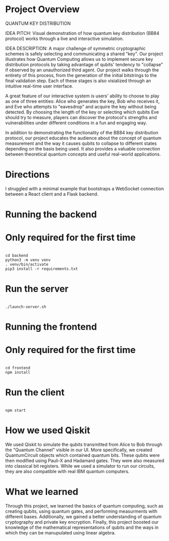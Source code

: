 # Project Overview
QUANTUM KEY DISTRIBUTION

IDEA PITCH:
Visual demonstration of how quantum key distribution (BB84 protocol) works through a live and interactive simulation.

IDEA DESCRIPTION:
	A major challenge of symmetric cryptographic schemes is safely selecting and communicating a shared "key". Our project illustrates how Quantum Computing allows us to implement secure key distribution protocols by taking advantage of qubits' tendency to "collapse" if observed by an unauthorized third agent. Our project walks through the entirety of this process, from the generation of the initial bitstrings to the final validation step. Each of these stages is also visialized through an intuitive real-time user interface.
	
A great feature of our interactive system is users' ability to choose to play as one of three entities: Alice who generates the key, Bob who receives it, and Eve who attempts to "eavesdrop" and acquire the key without being detected. By choosing the length of the key or selecting which qubits Eve should try to measure, players can discover the protocol's strengths and vulnerabilities under different conditions in a fun and engaging way.

In addition to demonstrating the functionality of the BB84 key distribution protocol, our project educates the audience about the concept of quantum measurement and the way it causes qubits to collapse to different states depending on the basis being used. It also provides a valuable connection between theoretical quantum concepts and useful real-world applications.

# Directions

I struggled with a minimal example that bootstraps a WebSocket connection
between a React client and a Flask backend.

# Running the backend

# Only required for the first time

<pre><code>
cd backend
python3 -m venv venv
. venv/bin/activate
pip3 install -r requirements.txt
</code></pre>

# Run the server

<pre><code>
./launch-server.sh
</code></pre>

# Running the frontend

# Only required for the first time

<pre><code>
cd frontend
npm install
</code></pre>

# Run the client

<pre><code>
npm start
</code></pre>

# How we used Qiskit

We used Qiskit to simulate the qubits transmitted from Alice to Bob through the "Quantum Channel" visible in our UI. More specifically, we created QuantumCircuit objects which contained quantum bits. These qubits were then modified using Pauli-X and Hadamard gates. They were also measured into classical bit registers. While we used a simulator to run our circuits, they are also compatible with real IBM quantum computers.

# What we learned

Through this project, we learned the basics of quantum computing, such as creating qubits, using quantum gates, and performing measurments with different bases. Additionally, we gained a better understanding of quantum cryptography and private key encryption. Finally, this project boosted our knowledge of the mathematical representations of qubits and the ways in which they can be manupulated using linear algebra.
